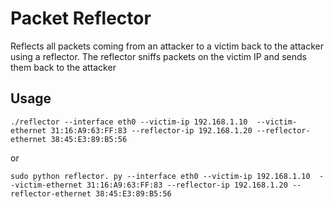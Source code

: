 # Packet Reflector  
Reflects all packets coming from an attacker to a victim back to the attacker using a reflector. The reflector sniffs packets on the victim IP and sends them back to the attacker

## Usage

```
./reflector --interface eth0 --victim-ip 192.168.1.10  --victim-ethernet 31:16:A9:63:FF:83 --reflector-ip 192.168.1.20 --reflector-ethernet 38:45:E3:89:B5:56
```
or 
```
sudo python reflector. py --interface eth0 --victim-ip 192.168.1.10  --victim-ethernet 31:16:A9:63:FF:83 --reflector-ip 192.168.1.20 --reflector-ethernet 38:45:E3:89:B5:56
```
